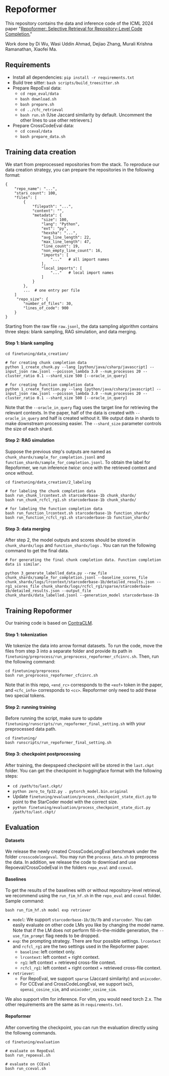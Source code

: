 # Repoformer
This repository contains the data and inference code of the ICML 2024 paper "[Repoformer: Selective Retrieval for
Repository-Level Code Completion.](https://arxiv.org/abs/2403.10059)"

Work done by Di Wu, Wasi Uddin Ahmad, Dejiao Zhang, Murali Krishna Ramanathan, Xiaofei Ma.
 

## Requirements

- Install all dependencies: `pip install -r requirements.txt`
- Build tree sitter: `bash scripts/build_treesitter.sh`
- Prepare RepoEval data: 
    - `cd repo_eval/data`
    - `bash download.sh`
    - `bash prepare.sh`
    - `cd ../cfc_retrieval`
    - `bash run.sh`  (Use Jaccard similarity by default. Uncomment the other lines to use other retrievers.)
- Prepare CrossCodeEval data: 
    - `cd cceval/data`
    - `bash prepare_data.sh`

## Training data creation
We start from preprocessed repositories from the stack. To reproduce our data creation strategy, you can prepare the repositories in the following format:
```
{
    "repo_name": "...",
    "stars_count": 100,
    "files": [
        {
            "filepath": "...",
            "content": "",
            "metadata": {
                "size": 100,
                "lang": "Python",
                "ext": "py",
                "hexsha": "...",
                "avg_line_length": 22,
                "max_line_length": 47,
                "line_count": 19,
                "non_empty_line_count": 16,
                "imports": [
                    "..."   # all import names
                ],
                "local_imports": [
                    "..."   # local import names
                ]
            }
        },
        ...  # one entry per file
    ]
     "repo_size": {
        "number_of_files": 30,
        "lines_of_code": 900
    }
}
```

Starting from the raw file `raw.jsonl`, the data sampling algorithm contains three steps: blank sampling, RAG simulation, and data merging. 

#### Step 1: blank sampling
```
cd finetuning/data_creation/

# for creating chunk completion data
python 1_create_chunk.py --lang [python/java/csharp/javascript] --input_json raw.jsonl --poisson_lambda 3.0 --num_processes 20 --cluster_ratio 0.1 --shard_size 500 [--oracle_in_query]

# for creating function completion data
python 1_create_function.py --lang [python/java/csharp/javascript] --input_json raw.jsonl --poisson_lambda 3.0 --num_processes 20 --cluster_ratio 0.1 --shard_size 500 [--oracle_in_query]
```
Note that the `--oracle_in_query` flag uses the target line for retrieving the relevant contexts. In the paper, half of the data is created with `--oracle_in_query` and half is created without it. We output data in shards to make downstream processing easier. The `--shard_size` parameter controls the size of each shard.

#### Step 2: RAG simulation
Suppose the previous step's outputs are named as `chunk_shardx/sample_for_completion.jsonl` and `function_shardx/sample_for_completion.jsonl`. To obtain the label for Repoformer, we run inference *twice*: once with the retrieved context and once without. 

```
cd finetuning/data_creation/2_labeling

# for labeling the chunk completion data
bash run_chunk_lrcontext.sh starcoderbase-1b chunk_shardx/ 
bash run_chunk_rcfcl_rg1.sh starcoderbase-1b chunk_shardx/

# for labeling the function completion data
bash run_function_lrcontext.sh starcoderbase-1b function_shardx/ 
bash run_function_rcfcl_rg1.sh starcoderbase-1b function_shardx/

```

#### Step 3: data merging
After step 2, the model outputs and scores should be stored in `chunk_shardx/logs` and `function_shardx/logs` . You can run the following command to get the final data.

```
# For generating the final chunk completion data. Function completion data is similar.

python 3_generate_labelled_data.py --raw_file chunk_shardx/sample_for_completion.jsonl --baseline_scores_file chunk_shardx/logs/lrcontext/starcoderbase-1b/detailed_results.json --rg1_scores_file chunk_shardx/logs/rcfcl_rg1/sparse/starcoderbase-1b/detailed_results.json --output_file chunk_shardx/data_labelled.jsonl --generation_model starcoderbase-1b 
```


## Training Repoformer
Our training code is based on [ContraCLM](https://github.com/amazon-science/ContraCLM). 

#### Step 1: tokenization
We tokenize the data into arrow format datasets. To run the code, move the files from step 3 into a separate folder and provide its path in `finetuning/preprocess/run_preprocess_repoformer_cfcinrc.sh`. Then, run the following command:
```
cd finetuning/preprocess
bash run_preprocess_repoformer_cfcinrc.sh
```
Note that in this repo, `<end_rc>` corresponds to the `<eof>` token in the paper, and `<cfc_info>` corresponds to `<cc>`. Repoformer only need to add these two special tokens. 

#### Step 2: running training
Before running the script, make sure to update `finetuning/runscripts/run_repoformer_final_setting.sh` with your preprocessed data path.
```
cd finetuning/
bash runscripts/run_repoformer_final_setting.sh
```

#### Step 3: checkpoint postprocessing
After training, the deepspeed checkpoint will be stored in the `last.ckpt` folder. You can get the checkpoint in huggingface format with the following steps:
- `cd /path/to/last.ckpt/`
- `python zero_to_fp32.py . pytorch_model.bin.original`
- Update `finetuning/evaluation/process_checkpoint_state_dict.py` to point to the StarCoder model with the correct size.
- `python finetuning/evaluation/process_checkpoint_state_dict.py /path/to/last.ckpt/`

## Evaluation
#### Datasets
We release the newly created CrossCodeLongEval benchmark under the folder `crosscodelongeval`. You may run the `process_data.sh` to preprocess the data. In addition, we release the code to download and use Repoeval/CrossCodeEval in the folders `repo_eval` and `cceval`.

#### Baselines
To get the results of the baselines with or without repository-level retrieval, we recommend using the `run_fim_hf.sh` in the `repo_eval` and `cceval` folder. Sample command:
```
bash run_fim_hf.sh model exp retriever
```
- `model`: We support `starcoderbase-1b/3b/7b` and `starcoder`. You can easily evaluate on other code LMs you like by changing the model name. Note that if the LM does not perform fill-in-the-middle generation, the `--use_fim_prompt` flag needs to be dropped.
- `exp`: the prompting strategy. There are four possible settings. `lrcontext` and `rcfcl_rg1` are the two settings used in the Repoformer paper.
    - `baseline`: left context only.
    - `lrcontext`: left context + right context.
    - `rg1`: left context + retrieved cross-file context.
    - `rcfcl_rg1`: left context + right context + retrieved cross-file context.    
- `retriever`: 
    - For RepoEval, we support `sparse` (Jaccard similarity) and `unixcoder`.
    - For CCEval and CrossCodeLongEval, we support `bm25`, `openai_cosine_sim`, and `unixcoder_cosine_sim`.

We also support vllm for inference. For vllm, you would need torch 2.x. The other requirements are the same as in `requirements.txt`. 

#### Repoformer
After converting the checkpoint, you can run the evaluation directly using the followng commands. 
```
cd finetuning/evaluation

# evaluate on RepoEval
bash run_repoeval.sh

# evaluate on CCEval
bash run_cceval.sh
```
